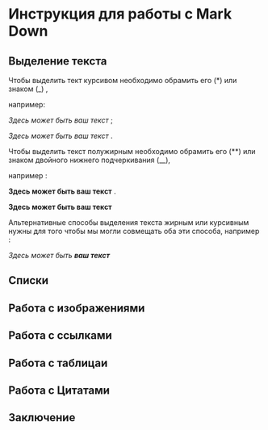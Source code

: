 # Инструкция для работы с Mark Down

## Выделение текста
Чтобы выделить тект курсивом необходимо обрамить его (*) или знаком (_) , 

например:

*Здесь может быть ваш текст* ;

_Здесь может быть ваш текст_ .

Чтобы выделить текст полужирным необходимо обрамить его (**) или знаком двойного нижнего подчеркивания (__), 

например :

**Здесь может быть ваш текст** .

__Здесь может быть ваш текст__

Альтернативные способы выделения текста жирным или курсивным нужны для того чтобы мы могли совмещать оба эти способа, например :

_Здесь может быть **ваш текст**_

## Списки

## Работа с изображениями

## Работа с ссылками

## Работа с таблицаи

## Работа с Цитатами

## Заключение